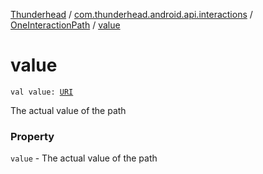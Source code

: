 [Thunderhead](../../index.md) / [com.thunderhead.android.api.interactions](../index.md) / [OneInteractionPath](index.md) / [value](./value.md)

# value

`val value: `[`URI`](https://docs.oracle.com/javase/6/docs/api/java/net/URI.html)

The actual value of the path

### Property

`value` - The actual value of the path